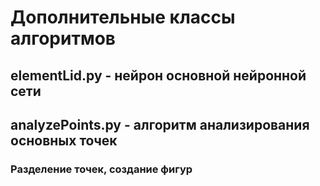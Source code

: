 # Дополнительные классы алгоритмов
## **elementLid.py** - нейрон основной нейронной сети
## **analyzePoints.py** - алгоритм анализирования основных точек
### Разделение точек, создание фигур